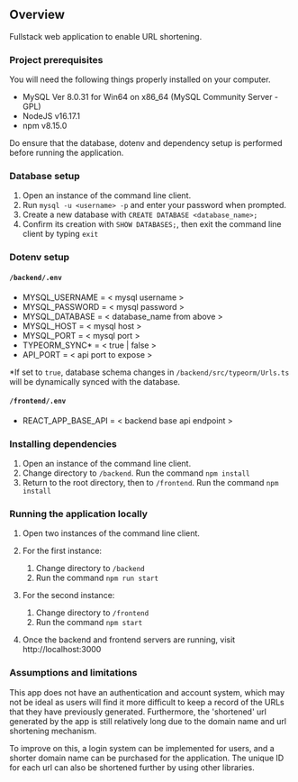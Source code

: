 ## Overview

Fullstack web application to enable URL shortening.

### Project prerequisites 

You will need the following things properly installed on your computer.
* MySQL Ver 8.0.31 for Win64 on x86_64 (MySQL Community Server - GPL)
* NodeJS v16.17.1
* npm v8.15.0

Do ensure that the database, dotenv and dependency setup is performed before running the application.

### Database setup
1. Open an instance of the command line client. 
2. Run `mysql -u <username> -p` and enter your password when prompted.
3. Create a new database with `CREATE DATABASE <database_name>;`
4. Confirm its creation with `SHOW DATABASES;`, then exit the command line client by typing `exit`

### Dotenv setup

#### `/backend/.env`
* MYSQL_USERNAME = < mysql username >
* MYSQL_PASSWORD = < mysql password >
* MYSQL_DATABASE = < database_name from above >
* MYSQL_HOST = < mysql host >
* MYSQL_PORT = < mysql port >
* TYPEORM_SYNC* = < true | false >
* API_PORT = < api port to expose >

*If set to `true`, database schema changes in `/backend/src/typeorm/Urls.ts` will be dynamically synced with the database. 

#### `/frontend/.env`
* REACT_APP_BASE_API = < backend base api endpoint >

### Installing dependencies
1. Open an instance of the command line client.
2. Change directory to `/backend`. Run the command `npm install`
3. Return to the root directory, then to `/frontend`. Run the command `npm install`

### Running the application locally
1. Open two instances of the command line client.
2. For the first instance:
	1. Change directory to `/backend`
	2. Run the command `npm run start`
3. For the second instance:
	1. Change directory to `/frontend`
	2. Run the command `npm start`

4. Once the backend and frontend servers are running, visit http://localhost:3000


### Assumptions and limitations
This app does not have an authentication and account system, which may not be ideal as users will find it more difficult to keep a record of the URLs that they have previously generated. Furthermore, the 'shortened' url generated by the app is still relatively long due to the domain name and url shortening mechanism.

To improve on this, a login system can be implemented for users, and a shorter domain name can be purchased for the application. The unique ID for each url can also be shortened further by using other libraries. 

